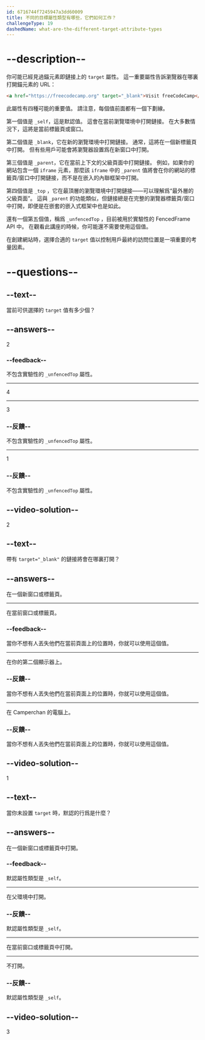 ```yaml
---
id: 6716744f7245947a3dd60009
title: 不同的目標屬性類型有哪些，它們如何工作？
challengeType: 19
dashedName: what-are-the-different-target-attribute-types
---
```


# --description--

你可能已經見過錨元素即鏈接上的 `target` 屬性。 這一重要屬性告訴瀏覽器在哪裏打開錨元素的 URL：

```html
<a href="https://freecodecamp.org" target="_blank">Visit freeCodeCamp</a>
```

此屬性有四種可能的重要值。 請注意，每個值前面都有一個下劃線。

第一個值是 `_self`，這是默認值。 這會在當前瀏覽環境中打開鏈接。 在大多數情況下，這將是當前標籤頁或窗口。

第二個值是 `_blank`，它在新的瀏覽環境中打開鏈接。 通常，這將在一個新標籤頁中打開。 但有些用戶可能會將瀏覽器設置爲在新窗口中打開。

第三個值是 `_parent`，它在當前上下文的父級頁面中打開鏈接。 例如，如果你的網站包含一個 `iframe` 元素，那麼該 `iframe` 中的 `_parent` 值將會在你的網站的標籤頁/窗口中打開鏈接，而不是在嵌入的內聯框架中打開。

第四個值是 `_top` ，它在最頂層的瀏覽環境中打開鏈接——可以理解爲“最外層的父級頁面”。 這與 `_parent` 的功能類似，但鏈接總是在完整的瀏覽器標籤頁/窗口中打開，即便是在嵌套的嵌入式框架中也是如此。

還有一個第五個值，稱爲 `_unfencedTop` ，目前被用於實驗性的 FencedFrame API 中。 在觀看此講座的時候，你可能還不需要使用這個值。

在創建網站時，選擇合適的 `target` 值以控制用戶最終的訪問位置是一項重要的考量因素。

# --questions--

## --text--

當前可供選擇的 `target` 值有多少個？

## --answers--

2

### --feedback--

不包含實驗性的 `_unfencedTop` 屬性。

---

4

---

3

### --反饋--

不包含實驗性的 `_unfencedTop` 屬性。

---

1

### --反饋--

不包含實驗性的 `_unfencedTop` 屬性。

## --video-solution--

2

## --text--

帶有 `target="_blank"` 的鏈接將會在哪裏打開？

## --answers--

在一個新窗口或標籤頁。

---

在當前窗口或標籤頁。

### --feedback--

當你不想有人丟失他們在當前頁面上的位置時，你就可以使用這個值。

---

在你的第二個顯示器上。

### --反饋--

當你不想有人丟失他們在當前頁面上的位置時，你就可以使用這個值。

---

在 Camperchan 的電腦上。

### --反饋--

當你不想有人丟失他們在當前頁面上的位置時，你就可以使用這個值。

## --video-solution--

1

## --text--

當你未設置 `target` 時，默認的行爲是什麼？

## --answers--

在一個新窗口或標籤頁中打開。

### --feedback--

默認屬性類型是 `_self`。

---

在父環境中打開。

### --反饋--

默認屬性類型是 `_self`。

---

在當前窗口或標籤頁中打開。

---

不打開。

### --反饋--

默認屬性類型是 `_self`。

## --video-solution--

3
